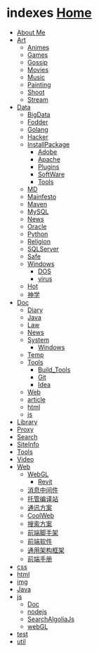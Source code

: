   <link rel="stylesheet" href="js/JQuery/treeview/jquery.treeview.css" type="text/css"/>
  <!--screen.css不要也可以-->
  <link rel="stylesheet" href="js/JQuery/treeview/screen.css" type="text/css"/>

  <script src="js/JQuery/jquery.min.js"></script>
  <!--jquery.cookie.js不要也可以-->
  <script src="js/JQuery/treeview/jquery.cookie.js"></script>
  <script src="js/JQuery/treeview/jquery.treeview.js" type="text/javascript"></script>

  <script type="text/javascript">
      $(document).ready(function(){
          $("#treeview").treeview({
              toggle: function() {
                  console.log("%s was toggled.", $(this).find(">span").text());
              }
          });
      });
  </script>

# indexes  [Home](index.md)

<div>
<ul id="treeview" class="filetree">
    <li><span class="folder"><a href="https://ambroseren.github.io/test/About/index.html">About Me</a></span></li>
    <li><span class="folder"><a href="https://ambroseren.github.io/test/Art/">Art</a></span>
        <ul>
            <li><span class="file"><a href="https://ambroseren.github.io/test/Art/Animes/index.html">Animes</a></span></li>
            <li><span class="file"><a href="https://ambroseren.github.io/test/Art/Games/index.html">Games</a></span></li>
            <li><span class="file"><a href="https://ambroseren.github.io/test/Art/Gossip/index.html">Gossip</a></span></li>
            <li><span class="file"><a href="https://ambroseren.github.io/test/Art/Movies/index.html">Movies</a></span></li>
            <li><span class="file"><a href="https://ambroseren.github.io/test/Art/Music/index.html">Music</a></span></li>
            <li><span class="file"><a href="https://ambroseren.github.io/test/Art/Painting/index.html">Painting</a></span></li>
            <li><span class="file"><a href="https://ambroseren.github.io/test/Art/Shoot/index.html">Shoot</a></span></li>
            <li><span class="file"><a href="https://ambroseren.github.io/test/Art/Stream/index.html">Stream</a></span></li>
        </ul>
    </li>
    <li><span class="folder"><a href="https://ambroseren.github.io/test/Data/">Data</a></span>
        <ul>
            <li><span class="file"><a href="https://ambroseren.github.io/test/Data/BigData/index.html">BigData</a></span></li>
            <li><span class="file"><a href="https://ambroseren.github.io/test/Data/Fodder/index.html">Fodder</a></span></li>
            <li><span class="file"><a href="https://ambroseren.github.io/test/Data/Golang/index.html">Golang</a></span></li>
            <li><span class="file"><a href="https://ambroseren.github.io/test/Data/Hacker/index.html">Hacker</a></span></li>
            <li><span class="folder"><a href="https://ambroseren.github.io/test/Data/InstallPackage/index.html">InstallPackage</a></span>
                <ul>
                    <li><span class="file"><a href="https://ambroseren.github.io/test/Data/InstallPackage/Adobe.html">Adobe</a></span></li>
                    <li><span class="file"><a href="https://ambroseren.github.io/test/Data/InstallPackage/Apache.html">Apache</a></span></li>
                    <li><span class="file"><a href="https://ambroseren.github.io/test/Data/InstallPackage/Plugins.html">Plugins</a></span></li>
                    <li><span class="file"><a href="https://ambroseren.github.io/test/Data/InstallPackage/SoftWare.html">SoftWare</a></span></li>
                    <li><span class="file"><a href="https://ambroseren.github.io/test/Data/InstallPackage/Tools.html">Tools</a></span></li>
                </ul>
            </li>                
            <li><span class="file"><a href="https://ambroseren.github.io/test/Data/MD/index.html">MD</a></span></li>
            <li><span class="file"><a href="https://ambroseren.github.io/test/Data/Mainfesto/index.html">Mainfesto</a></span></li>
            <li><span class="file"><a href="https://ambroseren.github.io/test/Data/Maven/index.html">Maven</a></span></li>
            <li><span class="file"><a href="https://ambroseren.github.io/test/Data/MySQL/index.html">MySQL</a></span></li>
            <li><span class="file"><a href="https://ambroseren.github.io/test/Data/News/index.html">News</a></span></li>
            <li><span class="file"><a href="https://ambroseren.github.io/test/Data/Oracle/index.html">Oracle</a></span></li>
            <li><span class="file"><a href="https://ambroseren.github.io/test/Data/Python/index.html">Python</a></span></li>
            <li><span class="file"><a href="https://ambroseren.github.io/test/Data/Religion/index.html">Religion</a></span></li>
            <li><span class="file"><a href="https://ambroseren.github.io/test/Data/SQLServer/index.html">SQLServer</a></span></li>
            <li><span class="file"><a href="https://ambroseren.github.io/test/Data/Safe/index.html">Safe</a></span></li>
            <li><span class="folder"><a href="https://ambroseren.github.io/test/Data/Windows/index.html">Windows</a></span>
                <ul>
                    <li><span class="file"><a href="https://ambroseren.github.io/test/Data/Windows/DOS/index.html">DOS</a></span></li>
                    <li><span class="file"><a href="https://ambroseren.github.io/test/Data/Windows/virus/index.html">virus</a></span></li>
                </ul>            
            </li>
            <li><span class="file"><a href="https://ambroseren.github.io/test/Data/hot/index.html">Hot</a></span></li>
            <li><span class="file"><a href="https://ambroseren.github.io/test/Data/神学/index.html">神学</a></span></li>
        </ul>
    </li>
    <li><span class="folder"><a href="https://ambroseren.github.io/test/Doc/">Doc</a></span>
        <ul>
            <li><span class="file"><a href="https://ambroseren.github.io/test/Doc/Diary/index.html">Diary</a></span></li>
            <li><span class="file"><a href="https://ambroseren.github.io/test/Doc/Java/index.html">Java</a></span></li>
            <li><span class="file"><a href="https://ambroseren.github.io/test/Doc/Law/index.html">Law</a></span></li>
            <li><span class="file"><a href="https://ambroseren.github.io/test/Doc/News/index.html">News</a></span></li>
            <li><span class="folder"><a href="https://ambroseren.github.io/test/Doc/System/index.html">System</a></span>
                <ul>
                    <li><span class="file"><a href="https://ambroseren.github.io/test/Doc/System/Windows/index.html">Windows</a></span></li>
                </ul>             
            </li>
            <li><span class="file"><a href="https://ambroseren.github.io/test/Doc/Temp/index.html">Temp</a></span></li>
            <li><span class="folder"><a href="https://ambroseren.github.io/test/Doc/Tools/index.html">Tools</a></span>
                <ul>
                    <li><span class="file"><a href="https://ambroseren.github.io/test/Doc/Tools/Build_Tools/index.html">Build_Tools</a></span></li>
                    <li><span class="file"><a href="https://ambroseren.github.io/test/Doc/Tools/Git/index.html">Git</a></span></li>
                    <li><span class="file"><a href="https://ambroseren.github.io/test/Doc/Tools/Idea/index.html">Idea</a></span></li>
                </ul>             
            </li>
            <li><span class="file"><a href="https://ambroseren.github.io/test/Doc/Web/index.html">Web</a></span></li>
            <li><span class="file"><a href="https://ambroseren.github.io/test/Doc/article/index.html">article</a></span></li>
            <li><span class="file"><a href="https://ambroseren.github.io/test/Doc/html/index.html">html</a></span></li>
            <li><span class="file"><a href="https://ambroseren.github.io/test/Doc/js/index.html">js</a></span></li>
        </ul>
    </li>
    <li><span class="folder"><a href="https://ambroseren.github.io/test/Library/index.html">Library</a></span></li>
    <li><span class="folder"><a href="https://ambroseren.github.io/test/Proxy/index.html">Proxy</a></span></li>
    <li><span class="folder"><a href="https://ambroseren.github.io/test/Search/index.html">Search</a></span></li>
    <li><span class="folder"><a href="https://ambroseren.github.io/test/SiteInfo/AboutSite.html">SiteInfo</a></span></li>
    <li><span class="folder"><a href="https://ambroseren.github.io/test/Tools/index.html">Tools</a></span></li>
    <li><span class="folder"><a href="https://ambroseren.github.io/test/Video/index.html">Video</a></span></li>
    <li><span class="folder"><a href="https://ambroseren.github.io/test/Web/index.html">Web</a></span>
        <ul>
            <li><span class="folder"><a href="https://ambroseren.github.io/test/Web/WebGL/">WebGL</a></span>
                <ul>
                    <li><span class="file"><a href="https://ambroseren.github.io/test/Web/WebGL/Revit/index.html">Revit</a></span></li>
                </ul>
            </li>
            <li><span class="file"><a href="https://ambroseren.github.io/test/Web/ActiveMQ.html">消息中间件</a></span></li>
            <li><span class="file"><a href="https://ambroseren.github.io/test/Web/Builddings.html">托管编译站</a></span></li>
            <li><span class="file"><a href="https://ambroseren.github.io/test/Web/Chat.html">通讯方案</a></span></li>
            <li><span class="file"><a href="https://ambroseren.github.io/test/Web/CoolWeb.html">CoolWeb</a></span></li>
            <li><span class="file"><a href="https://ambroseren.github.io/test/Web/ElasticSearch.html">搜索方案</a></span></li>
            <li><span class="file"><a href="https://ambroseren.github.io/test/Web/Server.html">前端脚手架</a></span></li>
            <li><span class="file"><a href="https://ambroseren.github.io/test/Web/SoftWare.html">前端软件</a></span></li>
            <li><span class="file"><a href="https://ambroseren.github.io/test/Web/framework.html">通用架构框架</a></span></li>
            <li><span class="file"><a href="https://ambroseren.github.io/test/Web/web_guide.html">前端手册</a></span></li>
        </ul>
    </li>        
    <li><span class="folder"><a href="https://ambroseren.github.io/test/css/index.html">css</a></span></li>
    <li><span class="folder"><a href="https://ambroseren.github.io/test/html/index.html">html</a></span></li>
    <li><span class="folder"><a href="https://ambroseren.github.io/test/img/index.html">img</a></span></li>
    <li><span class="folder"><a href="https://ambroseren.github.io/test/java/">Java</a></span></li>
    <li><span class="folder"><a href="https://ambroseren.github.io/test/js/index.html">js</a></span>
        <ul>
            <li><span class="file"><a href="https://ambroseren.github.io/test/js/Doc/index.html">Doc</a></span></li>
            <li><span class="file"><a href="https://ambroseren.github.io/test/js/nodejs/index.html">nodejs</a></span></li>
            <li><span class="file"><a href="https://ambroseren.github.io/test/js/sag/index.html">SearchAlgoliaJs</a></span></li>
            <li><span class="file"><a href="https://ambroseren.github.io/test/js/webGL/index.html">webGL</a></span></li>
        </ul>
    </li>
    <li><span class="folder"><a href="https://ambroseren.github.io/test/test/index.html">test</a></span></li>
    <li><span class="folder"><a href="https://ambroseren.github.io/test/util/index.html">util</a></span></li>
</ul>
</div>
